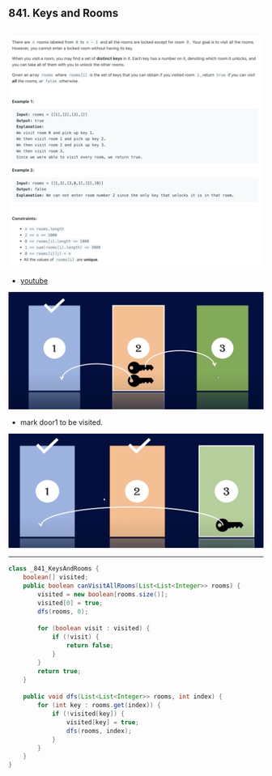 ## 841. Keys and Rooms
![](img/2024-06-07-15-01-33.png)
---

- [youtube](https://www.youtube.com/watch?v=8iUFLUIeK9k)

![](img/2024-06-07-15-01-51.png)

- mark door1 to be visited.

![](img/2024-06-07-15-02-23.png)

---

```java
class _841_KeysAndRooms {
    boolean[] visited;
    public boolean canVisitAllRooms(List<List<Integer>> rooms) {
        visited = new boolean[rooms.size()];
        visited[0] = true;
        dfs(rooms, 0);

        for (boolean visit : visited) {
            if (!visit) {
                return false;
            }
        }
        return true;
    }

    public void dfs(List<List<Integer>> rooms, int index) {
        for (int key : rooms.get(index)) {
            if (!visited[key]) {
                visited[key] = true;
                dfs(rooms, index);
            }
        }
    }
}
```